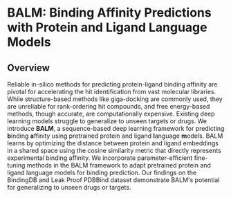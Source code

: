 # BALM: Binding Affinity Predictions with Protein and Ligand Language Models

## Overview

Reliable in-silico methods for predicting protein-ligand binding affinity are pivotal for accelerating the hit identification from vast molecular libraries. While structure-based methods like giga-docking are commonly used, they are unreliable for rank-ordering hit compounds, and free energy-based methods, though accurate, are computationally expensive. Existing deep learning models struggle to generalize to unseen targets or drugs. We introduce **BALM**, a sequence-based deep learning framework for predicting **b**inding **a**ffinity using pretrained protein and ligand **l**anguage **m**odels. BALM learns by optimizing the distance between protein and ligand embeddings in a shared space using the cosine similarity metric that directly represents experimental binding affinity. We incorporate parameter-efficient fine-tuning methods in the BALM framework to adapt pretrained protein and ligand language models for binding prediction. Our findings on the BindingDB and Leak Proof PDBBind dataset demonstrate BALM's potential for generalizing to unseen drugs or targets.
